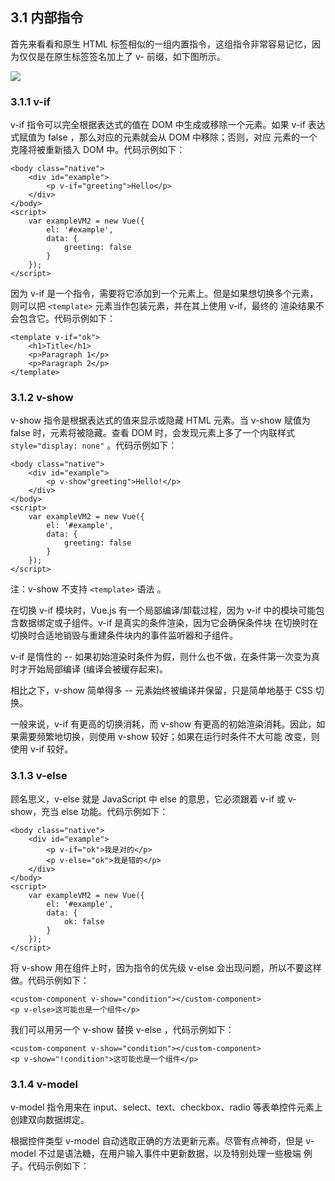 ## 3.1 内部指令

首先来看看和原生 HTML 标签相似的一组内置指令，这组指令非常容易记忆，因为仅仅是在原生标签签名加上了 v- 前缀，如下图所示。

![](https://i.imgur.com/k9znmOt.png)

### 3.1.1 v-if

v-if 指令可以完全根据表达式的值在 DOM 中生成或移除一个元素。如果 v-if 表达式赋值为 false ，那么对应的元素就会从 DOM 中移除；否则，对应
元素的一个<red>克隆</red>将被重新插入 DOM 中。代码示例如下：

    <body class="native">
        <div id="example">
            <p v-if="greeting">Hello</p>
        </div>
    </body>
    <script>
        var exampleVM2 = new Vue({
            el: '#example',
            data: {
                greeting: false
            }
        });
    </script>

因为 v-if 是一个指令，需要将它添加到一个元素上。但是如果想切换多个元素，则可以把 `<template>` 元素当作包装元素，并在其上使用 v-if，<red>最终的
渲染结果不会包含它</red>。代码示例如下：

    <template v-if="ok">
        <h1>Title</h1>
        <p>Paragraph 1</p>
        <p>Paragraph 2</p>
    </template>

### 3.1.2 v-show

v-show 指令是根据表达式的值来显示或隐藏 HTML 元素。当 v-show 赋值为 false 时，元素将被隐藏。查看 DOM 时，会发现元素上多了一个内联样式
`style="display: none"` 。代码示例如下：

    <body class="native">
        <div id="example">
            <p v-show"greeting">Hello!</p>
        </div>
    </body>
    <script>
        var exampleVM2 = new Vue({
            el: '#example',
            data: {
                greeting: false
            }
        });
    </script>

<red>注：v-show 不支持 </red> `<template>` <red>语法</red> 。

在切换 v-if 模块时，Vue.js 有一个局部编译/卸载过程，因为 v-if 中的模块可能包含数据绑定或子组件。v-if 是真实的条件渲染，因为它会确保条件块
在切换时在切换时合适地销毁与重建条件块内的事件监听器和子组件。

v-if 是惰性的 -- 如果初始渲染时条件为假，则什么也不做，在条件第一次变为真时才开始局部编译 (编译会被缓存起来)。

相比之下，v-show 简单得多 -- 元素始终被编译并保留，只是简单地基于 CSS 切换。

一般来说，<red>v-if 有更高的切换消耗，而 v-show 有更高的初始渲染消耗</red>。因此，如果需要频繁地切换，则使用 v-show 较好；如果在运行时条件不大可能
改变，则使用 v-if 较好。

### 3.1.3 v-else

顾名思义，v-else 就是 JavaScript 中 else 的意思，它必须跟着 v-if 或 v-show，充当 else 功能。代码示例如下：

    <body class="native">
        <div id="example">
            <p v-if="ok">我是对的</p>
            <p v-else="ok">我是错的</p>
        </div>
    </body>
    <script>
        var exampleVM2 = new Vue({
            el: '#example',
            data: {
                ok: false
            }
        });
    </script>

<red>将 v-show 用在组件上时，因为指令的优先级 v-else 会出现问题，所以不要这样做</red>。代码示例如下：

    <custom-component v-show="condition"></custom-component>
    <p v-else>这可能也是一个组件</p>

我们可以用另一个 v-show 替换 v-else ，代码示例如下：

    <custom-component v-show="condition"></custom-component>
    <p v-show="!condition">这可能也是一个组件</p>

### 3.1.4 v-model

<red>v-model 指令用来在 input、select、text、checkbox、radio 等表单控件元素上创建双向数据绑定。</red>

根据控件类型 v-model 自动选取正确的方法更新元素。尽管有点神奇，但是 v-model 不过是语法糖，在用户输入事件中更新数据，以及特别处理一些极端
例子。代码示例如下：


